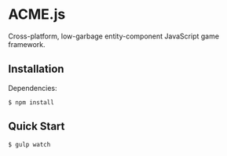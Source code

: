 # ACME.js

Cross-platform, low-garbage entity-component JavaScript game framework.

## Installation

Dependencies:

	$ npm install

## Quick Start

	$ gulp watch
